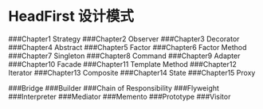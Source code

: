 # HeadFirst 设计模式
###Chapter1  Strategy
###Chapter2  Observer
###Chapter3  Decorator
###Chapter4  Abstract
###Chapter5  Factor
###Chapter6  Factor Method
###Chapter7  Singleton
###Chapter8  Command
###Chapter9  Adapter
###Chapter10 Facade
###Chapter11 Template Method
###Chapter12 Iterator
###Chapter13 Composite
###Chapter14 State
###Chapter15 Proxy

###Bridge
###Builder
###Chain of Responsibility
###Flyweight
###Interpreter
###Mediator
###Memento
###Prototype
###Visitor